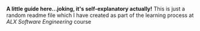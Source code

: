 **A little guide here...joking, it's self-explanatory actually!**
This is just a random readme file which I have created as part of the learning process at *ALX Software Engineering* course
